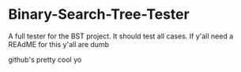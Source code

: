 # Binary-Search-Tree-Tester
A full tester for the BST project. It should test all cases.
If y'all need a REAdME for this y'all are dumb
























































































































github's pretty cool yo
